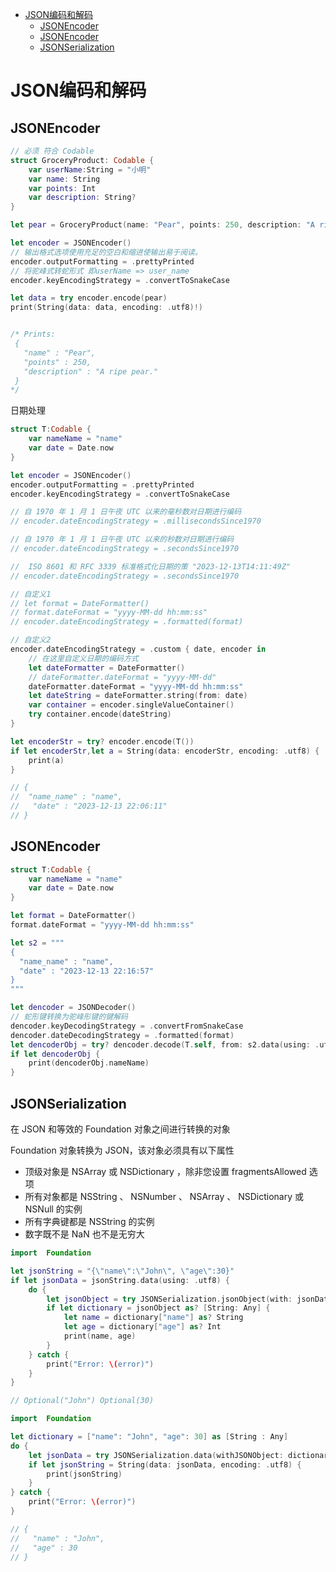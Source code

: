 
<!-- @import "[TOC]" {cmd="toc" depthFrom=1 depthTo=6 orderedList=false} -->

<!-- code_chunk_output -->

- [JSON编码和解码](#json编码和解码)
  - [JSONEncoder](#jsonencoder)
  - [JSONEncoder](#jsonencoder-1)
  - [JSONSerialization](#jsonserialization)

<!-- /code_chunk_output -->

# JSON编码和解码

## JSONEncoder

```swift
// 必须 符合 Codable
struct GroceryProduct: Codable {
    var userName:String = "小明"
    var name: String
    var points: Int
    var description: String?
}

let pear = GroceryProduct(name: "Pear", points: 250, description: "A ripe pear.")

let encoder = JSONEncoder()
// 输出格式选项使用充足的空白和缩进使输出易于阅读。
encoder.outputFormatting = .prettyPrinted
// 将驼峰式转蛇形式 即userName => user_name
encoder.keyEncodingStrategy = .convertToSnakeCase

let data = try encoder.encode(pear)
print(String(data: data, encoding: .utf8)!)


/* Prints:
 {
   "name" : "Pear",
   "points" : 250,
   "description" : "A ripe pear."
 }
*/
```

日期处理

```swift
struct T:Codable {
    var nameName = "name"
    var date = Date.now
}

let encoder = JSONEncoder()
encoder.outputFormatting = .prettyPrinted
encoder.keyEncodingStrategy = .convertToSnakeCase

// 自 1970 年 1 月 1 日午夜 UTC 以来的毫秒数对日期进行编码
// encoder.dateEncodingStrategy = .millisecondsSince1970

// 自 1970 年 1 月 1 日午夜 UTC 以来的秒数对日期进行编码
// encoder.dateEncodingStrategy = .secondsSince1970

//  ISO 8601 和 RFC 3339 标准格式化日期的策 "2023-12-13T14:11:49Z"
// encoder.dateEncodingStrategy = .secondsSince1970

// 自定义1
// let format = DateFormatter()
// format.dateFormat = "yyyy-MM-dd hh:mm:ss"
// encoder.dateEncodingStrategy = .formatted(format)

// 自定义2
encoder.dateEncodingStrategy = .custom { date, encoder in
    // 在这里自定义日期的编码方式
    let dateFormatter = DateFormatter()
    // dateFormatter.dateFormat = "yyyy-MM-dd"
    dateFormatter.dateFormat = "yyyy-MM-dd hh:mm:ss"
    let dateString = dateFormatter.string(from: date)
    var container = encoder.singleValueContainer()
    try container.encode(dateString)
}

let encoderStr = try? encoder.encode(T())
if let encoderStr,let a = String(data: encoderStr, encoding: .utf8) {
    print(a)
}

// {
//  "name_name" : "name",
//   "date" : "2023-12-13 22:06:11"
// }
```

## JSONEncoder

```swift
struct T:Codable {
    var nameName = "name"
    var date = Date.now
}

let format = DateFormatter()
format.dateFormat = "yyyy-MM-dd hh:mm:ss"

let s2 = """
{
  "name_name" : "name",
  "date" : "2023-12-13 22:16:57"
}
"""

let dencoder = JSONDecoder()
// 蛇形键转换为驼峰形键的键解码
dencoder.keyDecodingStrategy = .convertFromSnakeCase
dencoder.dateDecodingStrategy = .formatted(format)
let dencoderObj = try? dencoder.decode(T.self, from: s2.data(using: .utf8)!)
if let dencoderObj {
    print(dencoderObj.nameName)
}
```

## JSONSerialization

在 JSON 和等效的 Foundation 对象之间进行转换的对象

Foundation 对象转换为 JSON，该对象必须具有以下属性

* 顶级对象是 NSArray 或 NSDictionary ，除非您设置 fragmentsAllowed 选项
* 所有对象都是 NSString 、 NSNumber 、 NSArray 、 NSDictionary 或 NSNull 的实例
* 所有字典键都是 NSString 的实例
* 数字既不是 NaN 也不是无穷大

```swift
import  Foundation

let jsonString = "{\"name\":\"John\", \"age\":30}"
if let jsonData = jsonString.data(using: .utf8) {
    do {
        let jsonObject = try JSONSerialization.jsonObject(with: jsonData, options: [])
        if let dictionary = jsonObject as? [String: Any] {
            let name = dictionary["name"] as? String
            let age = dictionary["age"] as? Int
            print(name, age)
        }
    } catch {
        print("Error: \(error)")
    }
}

// Optional("John") Optional(30)
```

```swift
import  Foundation

let dictionary = ["name": "John", "age": 30] as [String : Any]
do {
    let jsonData = try JSONSerialization.data(withJSONObject: dictionary, options: [.prettyPrinted])
    if let jsonString = String(data: jsonData, encoding: .utf8) {
        print(jsonString)
    }
} catch {
    print("Error: \(error)")
}

// {
//   "name" : "John",
//   "age" : 30
// }
```
